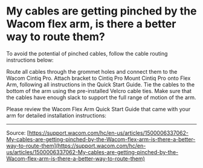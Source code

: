 # My cables are getting pinched by the Wacom flex arm, is there a better way to route them?

To avoid the potential of pinched cables, follow the cable routing instructions below:

Route all cables through the grommet holes and connect them to the Wacom Cintiq Pro.
Attach bracket to Cintiq Pro
Mount Cintiq Pro onto Flex Arm, following all instructions in the Quick Start Guide.
Tie the cables to the bottom of the arm using the pre-installed Velcro cable ties.
Make sure that the cables have enough slack to support the full range of motion of the arm.



Please review the Wacom Flex Arm Quick Start Guide that came with your arm for detailed installation instructions:

---
Source: [https://support.wacom.com/hc/en-us/articles/1500006337062-My-cables-are-getting-pinched-by-the-Wacom-flex-arm-is-there-a-better-way-to-route-them](https://support.wacom.com/hc/en-us/articles/1500006337062-My-cables-are-getting-pinched-by-the-Wacom-flex-arm-is-there-a-better-way-to-route-them)

